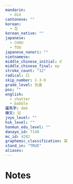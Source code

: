 ```yaml
---
mandarin:
  - dié
cantonese: ""
korean:
  - 첩
korean_native: ""
japanese:
  - CHOU
  - TOU
japanese_nanori: ""
vietnamese:
middle_chinese_initial: d
middle_chinese_final: ep
stroke_count: "12"
radical: 口
skip_number: 1-3-9
grade_level: 先進
pos: ""
english:
  - chatter
  - babble
羅馬字: deb
韓文: 덥
joyo_level: ""
hsk_level: ""
hanmun_edu_level: ""
danayo_id: 7140
mc_id: 4282
graphemic_classification: 枼
stand_in: "TRUE"
aliases:
---
```


# Notes
